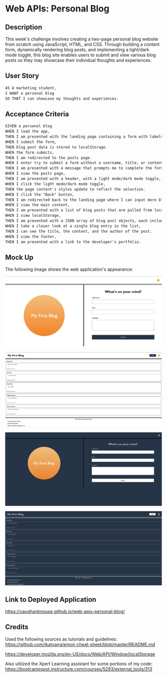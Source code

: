 # Web APIs: Personal Blog

## Description

This week's challenge involves creating a two-page personal blog website from scratch using JavaScript, HTML, and CSS. Through building a content form, dynamically rendering blog posts, and implementing a light/dark mode toggle, this blog site enables users to submit and view various blog posts so they may showcase their individual thoughts and experiences.


## User Story

```md
AS A marketing student,
I WANT a personal blog
SO THAT I can showcase my thoughts and experiences.
```

## Acceptance Criteria

```md
GIVEN a personal blog
WHEN I load the app,
THEN I am presented with the landing page containing a form with labels and inputs for username, blog title, and blog content.
WHEN I submit the form,
THEN blog post data is stored to localStorage.
WHEN the form submits,
THEN I am redirected to the posts page.
WHEN I enter try to submit a form without a username, title, or content,
THEN I am presented with a message that prompts me to complete the form.
WHEN I view the posts page,
THEN I am presented with a header, with a light mode/dark mode toggle, and a "Back" button.
WHEN I click the light mode/dark mode toggle,
THEN the page content's styles update to reflect the selection.
WHEN I click the "Back" button,
THEN I am redirected back to the landing page where I can input more blog entries.
WHEN I view the main content,
THEN I am presented with a list of blog posts that are pulled from localStorage.
WHEN I view localStorage,
THEN I am presented with a JSON array of blog post objects, each including the post author's username, title of the post, and post's content.
WHEN I take a closer look at a single blog entry in the list,
THEN I can see the title, the content, and the author of the post.
WHEN I view the footer,
THEN I am presented with a link to the developer's portfolio.
```

## Mock Up
The following image shows the web application's appearance:

![Shows first page of deployed web application in light mode entitled "My First Blog" as well as a form with labels and inputs for username, blog title, and blog content.](assets/images/Personal-blog-page-1-light.png)

![Shows second page of deployed web application in light mode with a list of blog post entries, including titles, content, and author of the posts.](assets/images/Personal-blog-page-2-light.png)

![Shows first page of deployed web application in dark mode entitled "My First Blog" as well as a form with labels and inputs for username, blog title, and blog content.](assets/images/Personal-blog-page-1-dark.png)

![Shows second page of deployed web application in dark mode with a list of blog post entries, including titles, content, and author of the posts.](assets/images/Personal-blog-page-2-dark.png)

## Link to Deployed Application

https://vaughanknouse.github.io/web-apis-personal-blog/


## Credits
Used the following sources as tutorials and guidelines:
https://github.com/ikatyang/emoji-cheat-sheet/blob/master/README.md

https://developer.mozilla.org/en-US/docs/Web/API/Window/localStorage

Also utilized the Xpert Learning assistant for some portions of my code:
https://bootcampspot.instructure.com/courses/5293/external_tools/313